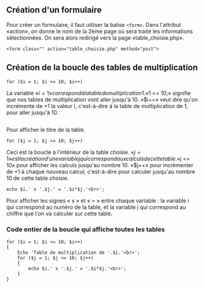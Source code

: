## Création d'un formulaire

Pour créer un formulaire, il faut utiliser la balise ```<form>```. Dans l'attribut «action», on donne le nom de la 2ème page où sera traité les informations sélectionnées. On sera alors redirigé vers la page «table_choisie.php».
```
<form class="" action="table_choisie.php" method="post">
```

## Création de la boucle des tables de multiplication
```
for ($i = 1; $i <= 10; $i++)
```
La variable «$i=1» correspond à la table de multiplication 1.
«$1 <= 10;» signifie que nos tables de multiplication vont aller jusqu'à 10.
«$i++» veut dire qu'on incrémente de +1 la valeur i, c'est-à-dire à la table de multiplication de 1, pour aller jusqu'à 10.

```Echo 'Table de multiplication de '.$i.'<br>';
```
Pour afficher le titre de la table.

```
for ($j = 1; $j <= 10; $j++)
```
Ceci est la boucle à l'intérieur de la table choisie.
«$j = 1» est la création d'une variable j qui correspond aux calculs de cette table.
«$j <= 10» pour afficher les calculs jusqu'au nombre 10.
«$j++» pour incrémenter de +1 à chaque nouveau calcul, c'est-à-dire pour calculer jusqu'au nombre 10 de cette table choisie.

```
echo $i.' x '.$j.' = '.$i*$j.'<br>';
```
Pour afficher les signes « x » et « = » entre chaque variable : la variable i qui correspond au numéro de la table, et la variable j qui correspond au chiffre que l'on va calculer sur cette table.

### Code entier de la boucle qui affiche toutes les tables
```
for ($i = 1; $i <= 10; $i++)
{
    Echo 'Table de multiplication de '.$i.'<br>';
    for ($j = 1; $j <= 10; $j++)
    {
        echo $i.' x '.$j.' = '.$i*$j.'<br>';
    }
}
```
